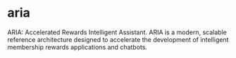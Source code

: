 # aria
ARIA: Accelerated Rewards Intelligent Assistant.  ARIA is a modern, scalable reference architecture designed to accelerate the development of intelligent membership rewards applications and chatbots.
